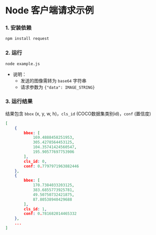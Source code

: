 # Node 客户端请求示例
### 1. 安装依赖
```bash
npm install request
```

### 2. 运行
```bash
node example.js
```
- 说明：
    - 发送的图像需转为 `base64` 字符串
    - 请求参数为 `{"data": IMAGE_STRING}`

### 3. 运行结果
结果包含 `bbox` (x, y, w, h)，`cls_id` (COCO数据集类别id)，`conf` (置信度)  
```json
[
    {
        bbox: [
            169.4888458251953,
            305.4278564453125,
            104.35741424560547,
            195.90577697753906
        ],
        cls_id: 0,
        conf: 0.7797971963882446
    },
    {
        bbox: [
            170.7384033203125,
            383.6855773925781,
            49.50750732421875,
            87.80538940429688
        ],
        cls_id: 1,
        conf: 0.781682014465332
    },
    ...
]
```